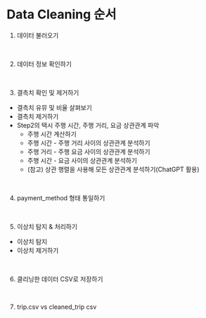 # Data Cleaning 순서
1. 데이터 불러오기
<br>
   
2. 데이터 정보 확인하기
<br>

3. 결측치 확인 및 제거하기
- 결측치 유뮤 및 비율 살펴보기
- 결측치 제거하기
- Step2의 택시 주행 시간, 주행 거리, 요금 상관관계 파악
  - 주행 시간 계산하기
  - 주행 시간 - 주행 거리 사이의 상관관계 분석하기
  - 주행 거리 - 주행 요금 사이의 상관관계 분석하기
  - 주행 시간 - 요금 사이의 상관관계 분석하기
  - (참고) 상관 행렬을 사용해 모든 상관관계 분석하기(ChatGPT 활용)

<br>

4. payment_method 형태 통일하기

<br>

5. 이상치 탐지 & 처리하기
 - 이상치 탐지
 - 이상치 제거하기

<br>

6. 클리닝한 데이터 CSV로 저장하기

<br>

7. trip.csv vs cleaned_trip csv

